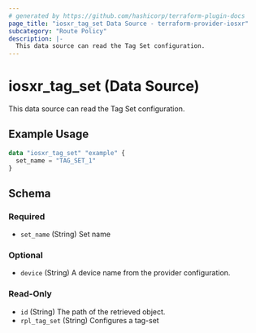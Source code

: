 ```yaml
---
# generated by https://github.com/hashicorp/terraform-plugin-docs
page_title: "iosxr_tag_set Data Source - terraform-provider-iosxr"
subcategory: "Route Policy"
description: |-
  This data source can read the Tag Set configuration.
---
```


# iosxr_tag_set (Data Source)

This data source can read the Tag Set configuration.

## Example Usage

```terraform
data "iosxr_tag_set" "example" {
  set_name = "TAG_SET_1"
}
```

<!-- schema generated by tfplugindocs -->
## Schema

### Required

- `set_name` (String) Set name

### Optional

- `device` (String) A device name from the provider configuration.

### Read-Only

- `id` (String) The path of the retrieved object.
- `rpl_tag_set` (String) Configures a tag-set
